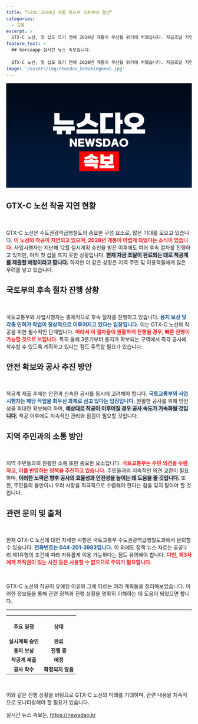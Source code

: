 ```yaml
---
title: “GTXC 2028년 개통 목표로 국토부의 결단”
categories:
  - 교통
excerpt: >
  GTX-C 노선, 첫 삽도 뜨기 전에 2028년 개통이 무산될 위기에 처했습니다. 자금조달 지연과 인허가 문제로 교통 대란이 예고되며, 수도권 교통망에 큰 영향을 미칠 전망입니다.
feature_text: >
  ## koreaapp 실시간 뉴스 속보입니다.

  GTX-C 노선, 첫 삽도 뜨기 전에 2028년 개통이 무산될 위기에 처했습니다. 자금조달 지연과 인허가 문제로 교통 대란이 예고되며, 수도권 교통망에 큰 영향을 미칠 전망입니다.
image: '/assets/img/newsdao_breakingnews.jpg'
---
```


<p><img src="/assets/img/newsdao_breakingnews.jpg" alt="koreaapp 속보" /></p>

<h2 data-ke-size="size26">GTX-C 노선 착공 지연 현황</h2>

<p data-ke-size="size16">&nbsp;</p>

<p>GTX-C 노선은 수도권광역급행철도의 중요한 구성 요소로, 많은 기대를 모으고 있습니다. <b><span style="color: #ee2323;">이 노선의 착공이 지연되고 있으며, 2028년 개통이 어렵게 되었다는 소식이 있습니다.</span></b> 사업시행자는 지난해 12월 실시계획 승인을 받은 이후에도 여러 후속 절차를 진행하고 있지만, 아직 첫 삽을 뜨지 못한 상황입니다. <b><span style="background-color: #21538527;">현재 자금 조달이 완료되는 대로 착공계를 제출할 예정이라고 합니다.</span></b> 하지만 이 같은 상황은 지역 주민 및 이용객들에게 많은 우려를 낳고 있습니다. </p>

<h2 data-ke-size="size26">국토부의 후속 절차 진행 상황</h2>

<p data-ke-size="size16">&nbsp;</p>

<p>국토교통부와 사업시행자는 총체적으로 후속 절차를 진행하고 있습니다. <b><span style="color: #1a5490;">용지 보상 및 각종 인허가 작업이 정상적으로 이루어지고 있다는 입장입니다.</span></b> 이는 GTX-C 노선의 착공을 위한 필수적인 단계입니다. <b><span style="color: #ee2323;">따라서 이 절차들이 원활하게 진행될 경우, 빠른 진행이 가능할 것으로 보입니다.</span></b> 특히 올해 3분기부터 용지가 확보되는 구역에서 즉각 공사에 착수할 수 있도록 계획하고 있다는 점도 주목할 필요가 있습니다. </p>

<h2 data-ke-size="size26">안전 확보와 공사 추진 방안</h2>

<p data-ke-size="size16">&nbsp;</p>

<p>착공계 제출 후에는 안전과 신속한 공사를 동시에 고려해야 합니다. <b><span style="color: #1a5490;">국토교통부와 사업시행자는 해당 작업을 최우선 과제로 삼고 있다는 입장입니다.</span></b> 원활한 공사를 위해 안전성을 최대한 확보해야 하며, <b><span style="background-color: #21538527;">예상대로 착공이 이루어질 경우 공사 속도가 가속화될 것입니다.</span></b> 착공 이후에도 지속적인 관리와 점검이 필요할 것입니다. </p>

<h2 data-ke-size="size26">지역 주민과의 소통 방안</h2>

<p data-ke-size="size16">&nbsp;</p>

<p>지역 주민들과의 원활한 소통 또한 중요한 요소입니다. <b><span style="color: #ee2323;">국토교통부는 주민 의견을 수렴하고, 이를 반영하는 정책을 추진하고 있습니다.</span></b> 주민들과의 지속적인 의견 교환이 필요하며, <b><span style="background-color: #21538527;">이러한 노력은 향후 공사의 효율성과 안전성을 높이는 데 도움을 줄 것입니다.</span></b> 또한, 주민들의 불만이나 우려 사항을 적극적으로 수렴해야 한다는 점을 잊지 말아야 할 것입니다. </p>

<h2 data-ke-size="size26">관련 문의 및 출처</h2>

<p data-ke-size="size16">&nbsp;</p>

<p>현재 GTX-C 노선에 대한 자세한 사항은 국토교통부 수도권광역급행철도과에서 문의할 수 있습니다. <b><span style="color: #1a5490;">전화번호는 044-201-3983입니다.</span></b> 이 외에도 정책 뉴스 자료는 공공누리 제1유형의 조건에 따라 자유롭게 이용 가능하다는 점도 유의해야 합니다. <b><span style="color: #ee2323;">다만, 제3자에게 저작권이 있는 사진 등은 사용할 수 없으므로 주의가 필요합니다.</span></b></p>

<p data-ke-size="size16">&nbsp;</p>

<p>GTX-C 노선의 착공이 유예된 이유와 그에 따르는 여러 계획들을 정리해보았습니다. 이러한 정보들을 통해 관련 정책과 진행 상황을 명확히 이해하는 데 도움이 되었으면 합니다. </p>

<hr/>

<table style="width:100%; border-collapse: collapse;">
    <tr>
        <th style="text-align: center; height: 50px;">주요 일정</th>
        <th style="text-align: center; height: 50px;">상태</th>
    </tr>
    <tr>
        <td style="text-align: center; height: 17px;"><b>실시계획 승인</b></td>
        <td style="text-align: center; height: 17px;"><b>완료</b></td>
    </tr>
    <tr>
        <td style="text-align: center; height: 17px;"><b>용지 보상</b></td>
        <td style="text-align: center; height: 17px;"><b>진행 중</b></td>
    </tr>
    <tr>
        <td style="text-align: center; height: 17px;"><b>착공계 제출</b></td>
        <td style="text-align: center; height: 17px;"><b>예정</b></td>
    </tr>
    <tr>
        <td style="text-align: center; height: 17px;"><b>공사 착수</b></td>
        <td style="text-align: center; height: 17px;"><b>확정되지 않음</b></td>
    </tr>
</table>

<p data-ke-size="size16">&nbsp;</p>

<p>이와 같은 진행 상황을 바탕으로 GTX-C 노선의 미래를 기대하며, 관련 내용을 지속적으로 모니터링해야 할 필요가 있습니다.</p>
실시간 뉴스 속보는, <a href="https://newsdao.kr" rel="dofollow">https://newsdao.kr</a>


